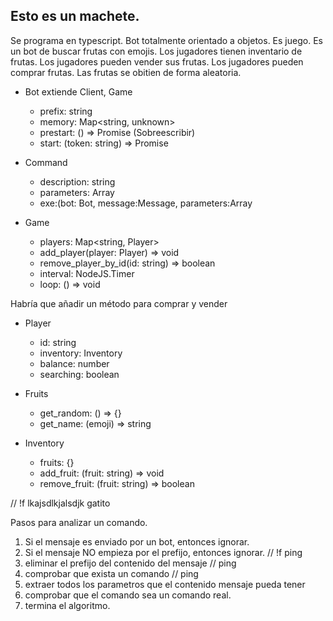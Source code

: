 ## Esto es un machete.

Se programa en typescript.
Bot totalmente orientado a objetos. 
Es juego. 
Es un bot de buscar frutas con emojis. 
Los jugadores tienen inventario de frutas. 
Los jugadores pueden vender sus frutas.
Los jugadores pueden comprar frutas.
Las frutas se obitien de forma aleatoria.


* Bot extiende Client, Game
    - prefix: string
    - memory: Map<string, unknown>
    - prestart: () => Promise<void> (Sobreescribir)
    - start: (token: string) => Promise<void>

* Command
    - description: string
    - parameters: Array<string>
    - exe:(bot: Bot, message:Message, parameters:Array<string>

* Game
    - players: Map<string, Player>
    - add_player(player: Player) => void
    - remove_player_by_id(id: string) => boolean
    - interval: NodeJS.Timer
    - loop: () => void

Habría que añadir un método para comprar y vender
* Player
    - id: string
    - inventory: Inventory
    - balance: number
    - searching: boolean

* Fruits 
    - get_random: () => {}
    - get_name: (emoji) => string

* Inventory 
    - fruits: {}
    - add_fruit: (fruit: string) => void
    - remove_fruit: (fruit: string) => boolean

// !f lkajsdlkjalsdjk gatito

Pasos para analizar un comando. 
1. Si el mensaje es enviado por un bot, entonces ignorar.
2. Si el mensaje NO empieza por el prefijo, entonces ignorar. // !f ping 
3. eliminar el prefijo del contenido del mensaje  // ping
4. comprobar que exista un comando // ping
5. extraer todos los parametros que el contenido mensaje pueda tener
6. comprobar que el comando sea un comando real. 
7. termina el algoritmo. 
